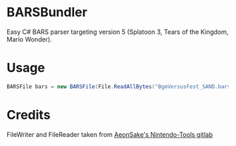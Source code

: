 # BARSBundler
Easy C# BARS parser targeting version 5 (Splatoon 3, Tears of the Kingdom, Mario Wonder).
# Usage
```cs
BARSFile bars = new BARSFile(File.ReadAllBytes("BgmVersusFest_SAND.bars"));
```
# Credits
FileWriter and FileReader taken from [AeonSake's Nintendo-Tools gitlab](https://gitlab.com/AeonSake/nintendo-tools)
